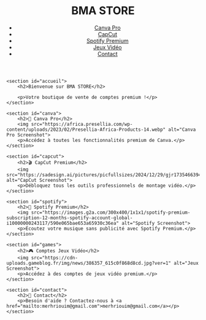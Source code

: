 <!DOCTYPE html>
<html lang="fr">
<head>
    <meta charset="UTF-8">
    <meta name="viewport" content="width=device-width, initial-scale=1.0">
    <title>BMA STORE - Vente de Comptes</title>
    <link rel="stylesheet" href="style.css">
</head>
<body>
    <header>
        <h1>BMA STORE</h1>
        <nav>
            <ul>
                <li><a href="#canva">Canva Pro</a></li>
                <li><a href="#capcut">CapCut</a></li>
                <li><a href="#spotify">Spotify Premium</a></li>
                <li><a href="#games">Jeux Vidéo</a></li>
                <li><a href="#contact">Contact</a></li>
            </ul>
        </nav>
    </header>

    <section id="accueil">
        <h2>Bienvenue sur BMA STORE</h2>
       
        <p>Votre boutique de vente de comptes premium !</p>
    </section>

    <section id="canva">
        <h2>🎨 Canva Pro</h2>
        <img src="https://africa.presellia.com/wp-content/uploads/2023/02/Presellia-Africa-Products-14.webp" alt="Canva Pro Screenshot">
        <p>Accédez à toutes les fonctionnalités premium de Canva.</p>
    </section>

    <section id="capcut">
        <h2>🎬 CapCut Premium</h2>
        <img src="https://sadesign.ai/pictures/picfullsizes/2024/12/29/gjr1735466394.jpg" alt="CapCut Screenshot">
        <p>Débloquez tous les outils professionnels de montage vidéo.</p>
    </section>

    <section id="spotify">
        <h2>🎵 Spotify Premium</h2>
        <img src="https://images.g2a.com/300x400/1x1x1/spotify-premium-subscription-12-months-spotify-account-global-i10000000243117/590e065bae653a65930c36ea" alt="Spotify Screenshot">
        <p>Écoutez votre musique sans publicité avec Spotify Premium.</p>
    </section>

    <section id="games">
        <h2>🎮 Comptes Jeux Vidéo</h2>
        <img src="https://cdn-uploads.gameblog.fr/img/news/386357_615c0f868d8cd.jpg?ver=1" alt="Jeux Screenshot">
        <p>Accédez à des comptes de jeux vidéo premium.</p>
    </section>

    <section id="contact">
        <h2>📩 Contact</h2>
        <p>Besoin d'aide ? Contactez-nous à <a href="mailto:merhriouim@gmail.com">merhriouim@gmail.com</a></p>
    </section>
</body>
</html>
  
